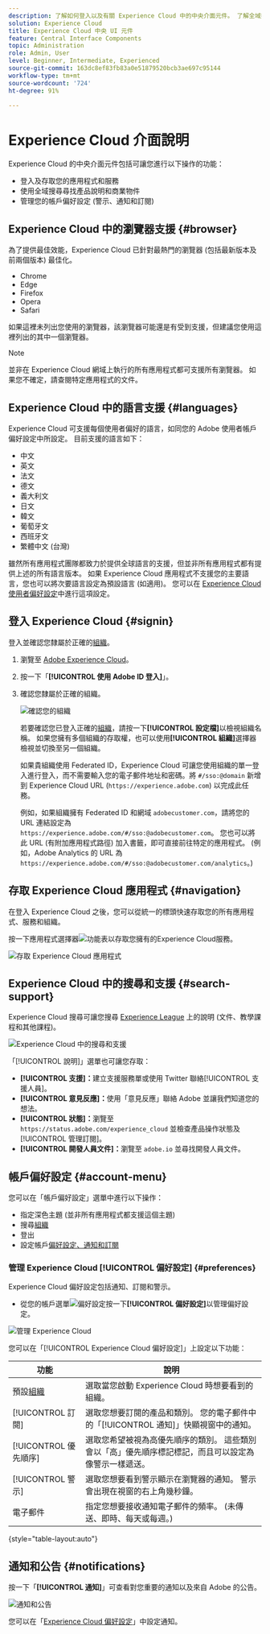 ```yaml
---
description: 了解如何登入以及有關 Experience Cloud 中的中央介面元件。 了解全域搜尋、您的帳戶偏好設定，以及如何瀏覽介面及取得說明。
solution: Experience Cloud
title: Experience Cloud 中央 UI 元件
feature: Central Interface Components
topic: Administration
role: Admin, User
level: Beginner, Intermediate, Experienced
source-git-commit: 163dc8ef83fb83a0e51879520bcb3ae697c95144
workflow-type: tm+mt
source-wordcount: '724'
ht-degree: 91%

---
```


# Experience Cloud 介面說明

Experience Cloud 的中央介面元件包括可讓您進行以下操作的功能：

* 登入及存取您的應用程式和服務
* 使用全域搜尋尋找產品說明和商業物件
* 管理您的帳戶偏好設定 (警示、通知和訂閱)

## Experience Cloud 中的瀏覽器支援 {#browser}

為了提供最佳效能，Experience Cloud 已針對最熱門的瀏覽器 (包括最新版本及前兩個版本) 最佳化。

* Chrome
* Edge
* Firefox
* Opera
* Safari

如果這裡未列出您使用的瀏覽器，該瀏覽器可能還是有受到支援，但建議您使用這裡列出的其中一個瀏覽器。

>[!NOTE]
>
>並非在 Experience Cloud 網域上執行的所有應用程式都可支援所有瀏覽器。 如果您不確定，請查閱特定應用程式的文件。

## Experience Cloud 中的語言支援 {#languages}

Experience Cloud 可支援每個使用者偏好的語言，如同您的 Adobe 使用者帳戶偏好設定中所設定。 目前支援的語言如下：

* 中文
* 英文
* 法文
* 德文
* 義大利文
* 日文
* 韓文
* 葡萄牙文
* 西班牙文
* 繁體中文 (台灣)

雖然所有應用程式團隊都致力於提供全球語言的支援，但並非所有應用程式都有提供上述的所有語言版本。 如果 Experience Cloud 應用程式不支援您的主要語言，您也可以將次要語言設定為預設語言 (如適用)。 您可以在 [Experience Cloud 使用者偏好設定](https://experience.adobe.com/preferences)中進行這項設定。

## 登入 Experience Cloud {#signin}

登入並確認您隸屬於正確的[組織](organizations.md)。

1. 瀏覽至 [Adobe Experience Cloud](https://experience.adobe.com)。
1. 按一下「**[!UICONTROL 使用 Adobe ID 登入]**」。
1. 確認您隸屬於正確的組織。

   ![確認您的組織](assets/organizations-menu.png)

   若要確認您已登入正確的[組織](organizations.md)，請按一下&#x200B;**[!UICONTROL 設定檔]**&#x200B;以檢視組織名稱。 如果您擁有多個組織的存取權，也可以使用&#x200B;**[!UICONTROL 組織]**&#x200B;選擇器檢視並切換至另一個組織。

   如果貴組織使用 Federated ID，Experience Cloud 可讓您使用組織的單一登入進行登入，而不需要輸入您的電子郵件地址和密碼。將 `#/sso:@domain` 新增到 Experience Cloud URL (`https://experience.adobe.com`) 以完成此任務。

   例如，如果組織擁有 Federated ID 和網域 `adobecustomer.com`，請將您的 URL 連結設定為 `https://experience.adobe.com/#/sso:@adobecustomer.com`。 您也可以將此 URL (有附加應用程式路徑) 加入書籤，即可直接前往特定的應用程式。 (例如，Adobe Analytics 的 URL 為 `https://experience.adobe.com/#/sso:@adobecustomer.com/analytics`。)

## 存取 Experience Cloud 應用程式 {#navigation}

在登入 Experience Cloud 之後，您可以從統一的標頭快速存取您的所有應用程式、服務和組織。

按一下應用程式選擇器![功能表](assets/menu-icon.png)以存取您擁有的Experience Cloud服務。

![存取 Experience Cloud 應用程式](assets/platform-core-services.png)

## Experience Cloud 中的搜尋和支援 {#search-support}

Experience Cloud 搜尋可讓您搜尋 [Experience League](https://experienceleague.adobe.com/zh-hant#home) 上的說明 (文件、教學課程和其他課程)。

![Experience Cloud 中的搜尋和支援](assets/search-menu.png)

「[!UICONTROL 說明]」選單也可讓您存取：

* **[!UICONTROL 支援]：**&#x200B;建立支援服務單或使用 Twitter 聯絡[!UICONTROL 支援人員]。
* **[!UICONTROL 意見反應]：**&#x200B;使用「意見反應」聯絡 Adobe 並讓我們知道您的想法。
* **[!UICONTROL 狀態]：**&#x200B;瀏覽至 `https://status.adobe.com/experience_cloud` 並檢查產品操作狀態及[!UICONTROL 管理訂閱]。
* **[!UICONTROL 開發人員文件]：**&#x200B;瀏覽至 `adobe.io` 並尋找開發人員文件。

## 帳戶偏好設定 {#account-menu}

您可以在「帳戶偏好設定」選單中進行以下操作：

* 指定深色主題 (並非所有應用程式都支援這個主題)
* 搜尋[組織](organizations.md)
* 登出
* 設定帳戶[偏好設定、通知和訂閱](#preferences)

### 管理 Experience Cloud [!UICONTROL 偏好設定] {#preferences}

Experience Cloud 偏好設定包括通知、訂閱和警示。

* 從您的帳戶選單![偏好設定](assets/preferences-icon-sm.png)按一下&#x200B;**[!UICONTROL 偏好設定]**&#x200B;以管理偏好設定。

![管理 Experience Cloud](assets/preferences-page.png)

您可以在「[!UICONTROL Experience Cloud 偏好設定]」上設定以下功能：

| 功能 | 說明 |
|--- |--- |
| 預設[組織](organizations.md) | 選取當您啟動 Experience Cloud 時想要看到的組織。 |
| [!UICONTROL 訂閱] | 選取您想要訂閱的產品和類別。 您的電子郵件中的「[!UICONTROL 通知]」快顯視窗中的通知。 |
| [!UICONTROL 優先順序] | 選取您希望被視為高優先順序的類別。 這些類別會以「高」優先順序標記標記，而且可以設定為像警示一樣遞送。 |
| [!UICONTROL 警示] | 選取您想要看到警示顯示在瀏覽器的通知。 警示會出現在視窗的右上角幾秒鐘。 |
| 電子郵件 | 指定您想要接收通知電子郵件的頻率。 (未傳送、即時、每天或每週。) |

{style="table-layout:auto"}

## 通知和公告 {#notifications}

按一下「**[!UICONTROL 通知]**」可查看對您重要的通知以及來自 Adobe 的公告。

![通知和公告](assets/notifications-menu-small.png)

您可以在「[Experience Cloud 偏好設定](#preferences)」中設定通知。
